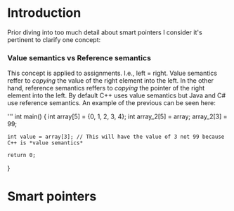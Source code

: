 <h1> Introduction </h1>

Prior diving into too much detail about smart pointers I consider it's pertinent to clarify one concept:

<h3> Value semantics vs Reference semantics </h3>

This concept is applied to assignments. I.e., left = right.
Value semantics reffer to *copying* the value of the right element into the left. In the other hand, reference semantics reffers to *copying* the pointer of the right element into the left.
By default C++ uses value semantics but Java and C# use reference semantics.
An example of the previous can be seen here:

'''
int main() {
	int array[5] = {0, 1, 2, 3, 4};
	int array_2[5] = array;
	array_2[3] = 99;

	int value = array[3]; // This will have the value of 3 not 99 because C++ is *value semantics*

	return 0;
}

<h1> Smart pointers </h1>

